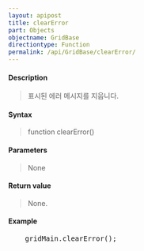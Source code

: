 ```yaml
---
layout: apipost
title: clearError
part: Objects
objectname: GridBase
directiontype: Function
permalink: /api/GridBase/clearError/
---
```



#### Description

> 표시된 에러 메시지를 지웁니다.

#### Syntax

> function clearError()

#### Parameters

> None

#### Return value

> None.

#### Example

<pre class="prettyprint">
    gridMain.clearError();    
</pre>

